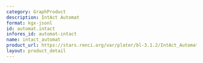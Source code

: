 ```yaml
---
category: GraphProduct
description: IntAct Automat
format: kgx-jsonl
id: automat.intact
infores_id: automat-intact
name: intact_automat
product_url: https://stars.renci.org/var/plater/bl-3.1.2/IntAct_Automat/latest/kgx_files
layout: product_detail
---
```

